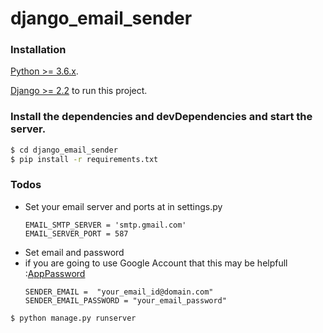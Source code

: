 # django_email_sender

### Installation
[Python >= 3.6.x](https://www.python.org/).

[Django >= 2.2](https://docs.djangoproject.com/en/2.2/topics/install/#installing-official-release) to run this project.

### Install the dependencies and devDependencies and start the server.

```sh
$ cd django_email_sender
$ pip install -r requirements.txt
```

### Todos
 - Set your email server and ports at in settings.py 
    ``` # email server and related settings 
    EMAIL_SMTP_SERVER = 'smtp.gmail.com' 
    EMAIL_SERVER_PORT = 587
 - Set email and password
 - if you are going to use Google Account that this may be helpfull :[AppPassword](https://myaccount.google.com/apppasswords)
    ```# email credentials which needs to send email from
    SENDER_EMAIL =  "your_email_id@domain.com"
    SENDER_EMAIL_PASSWORD = "your_email_password"
```sh
$ python manage.py runserver
```
